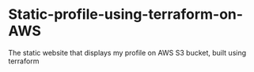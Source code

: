 # Static-profile-using-terraform-on-AWS
The static website that displays my profile on AWS S3 bucket, built using terraform
